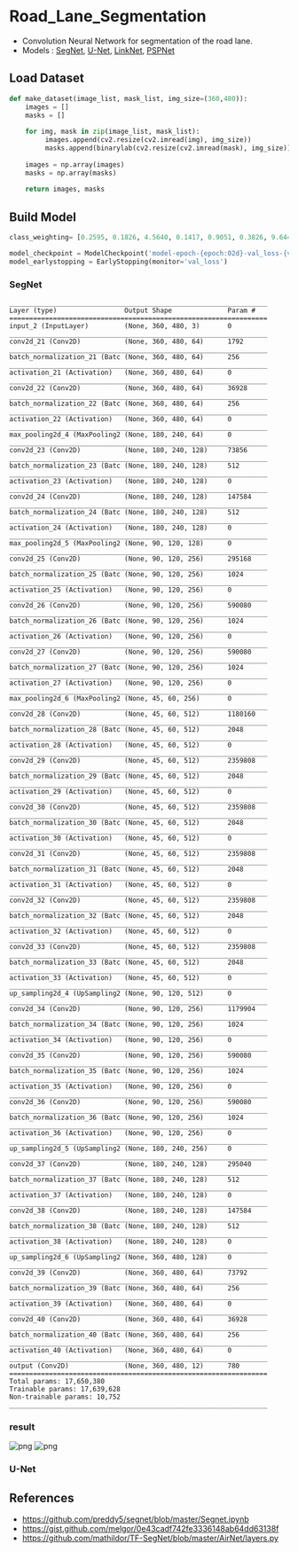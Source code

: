 # Road_Lane_Segmentation
 - Convolution Neural Network for segmentation of the road lane.
 - Models : [SegNet](https://arxiv.org/abs/1511.00561), [U-Net](https://arxiv.org/abs/1505.04597), [LinkNet](https://arxiv.org/abs/1707.03718), [PSPNet](https://arxiv.org/pdf/1612.01105.pdf)

## Load Dataset
```python
def make_dataset(image_list, mask_list, img_size=(360,480)):
    images = []
    masks = []
    
    for img, mask in zip(image_list, mask_list):
         images.append(cv2.resize(cv2.imread(img), img_size))
         masks.append(binarylab(cv2.resize(cv2.imread(mask), img_size)))
        
    images = np.array(images)
    masks = np.array(masks)
    
    return images, masks
```

## Build Model
```python
class_weighting= [0.2595, 0.1826, 4.5640, 0.1417, 0.9051, 0.3826, 9.6446, 1.8418, 0.6823, 6.2478, 7.3614, 1.0974]
```
```python
model_checkpoint = ModelCheckpoint('model-epoch-{epoch:02d}-val_loss-{val_loss:.2f}.hdf5', monitor='val_loss', save_best_only=True)
model_earlystopping = EarlyStopping(monitor='val_loss')
```
### SegNet
    _________________________________________________________________
    Layer (type)                 Output Shape              Param #   
    =================================================================
    input_2 (InputLayer)         (None, 360, 480, 3)       0         
    _________________________________________________________________
    conv2d_21 (Conv2D)           (None, 360, 480, 64)      1792      
    _________________________________________________________________
    batch_normalization_21 (Batc (None, 360, 480, 64)      256       
    _________________________________________________________________
    activation_21 (Activation)   (None, 360, 480, 64)      0         
    _________________________________________________________________
    conv2d_22 (Conv2D)           (None, 360, 480, 64)      36928     
    _________________________________________________________________
    batch_normalization_22 (Batc (None, 360, 480, 64)      256       
    _________________________________________________________________
    activation_22 (Activation)   (None, 360, 480, 64)      0         
    _________________________________________________________________
    max_pooling2d_4 (MaxPooling2 (None, 180, 240, 64)      0         
    _________________________________________________________________
    conv2d_23 (Conv2D)           (None, 180, 240, 128)     73856     
    _________________________________________________________________
    batch_normalization_23 (Batc (None, 180, 240, 128)     512       
    _________________________________________________________________
    activation_23 (Activation)   (None, 180, 240, 128)     0         
    _________________________________________________________________
    conv2d_24 (Conv2D)           (None, 180, 240, 128)     147584    
    _________________________________________________________________
    batch_normalization_24 (Batc (None, 180, 240, 128)     512       
    _________________________________________________________________
    activation_24 (Activation)   (None, 180, 240, 128)     0         
    _________________________________________________________________
    max_pooling2d_5 (MaxPooling2 (None, 90, 120, 128)      0         
    _________________________________________________________________
    conv2d_25 (Conv2D)           (None, 90, 120, 256)      295168    
    _________________________________________________________________
    batch_normalization_25 (Batc (None, 90, 120, 256)      1024      
    _________________________________________________________________
    activation_25 (Activation)   (None, 90, 120, 256)      0         
    _________________________________________________________________
    conv2d_26 (Conv2D)           (None, 90, 120, 256)      590080    
    _________________________________________________________________
    batch_normalization_26 (Batc (None, 90, 120, 256)      1024      
    _________________________________________________________________
    activation_26 (Activation)   (None, 90, 120, 256)      0         
    _________________________________________________________________
    conv2d_27 (Conv2D)           (None, 90, 120, 256)      590080    
    _________________________________________________________________
    batch_normalization_27 (Batc (None, 90, 120, 256)      1024      
    _________________________________________________________________
    activation_27 (Activation)   (None, 90, 120, 256)      0         
    _________________________________________________________________
    max_pooling2d_6 (MaxPooling2 (None, 45, 60, 256)       0         
    _________________________________________________________________
    conv2d_28 (Conv2D)           (None, 45, 60, 512)       1180160   
    _________________________________________________________________
    batch_normalization_28 (Batc (None, 45, 60, 512)       2048      
    _________________________________________________________________
    activation_28 (Activation)   (None, 45, 60, 512)       0         
    _________________________________________________________________
    conv2d_29 (Conv2D)           (None, 45, 60, 512)       2359808   
    _________________________________________________________________
    batch_normalization_29 (Batc (None, 45, 60, 512)       2048      
    _________________________________________________________________
    activation_29 (Activation)   (None, 45, 60, 512)       0         
    _________________________________________________________________
    conv2d_30 (Conv2D)           (None, 45, 60, 512)       2359808   
    _________________________________________________________________
    batch_normalization_30 (Batc (None, 45, 60, 512)       2048      
    _________________________________________________________________
    activation_30 (Activation)   (None, 45, 60, 512)       0         
    _________________________________________________________________
    conv2d_31 (Conv2D)           (None, 45, 60, 512)       2359808   
    _________________________________________________________________
    batch_normalization_31 (Batc (None, 45, 60, 512)       2048      
    _________________________________________________________________
    activation_31 (Activation)   (None, 45, 60, 512)       0         
    _________________________________________________________________
    conv2d_32 (Conv2D)           (None, 45, 60, 512)       2359808   
    _________________________________________________________________
    batch_normalization_32 (Batc (None, 45, 60, 512)       2048      
    _________________________________________________________________
    activation_32 (Activation)   (None, 45, 60, 512)       0         
    _________________________________________________________________
    conv2d_33 (Conv2D)           (None, 45, 60, 512)       2359808   
    _________________________________________________________________
    batch_normalization_33 (Batc (None, 45, 60, 512)       2048      
    _________________________________________________________________
    activation_33 (Activation)   (None, 45, 60, 512)       0         
    _________________________________________________________________
    up_sampling2d_4 (UpSampling2 (None, 90, 120, 512)      0         
    _________________________________________________________________
    conv2d_34 (Conv2D)           (None, 90, 120, 256)      1179904   
    _________________________________________________________________
    batch_normalization_34 (Batc (None, 90, 120, 256)      1024      
    _________________________________________________________________
    activation_34 (Activation)   (None, 90, 120, 256)      0         
    _________________________________________________________________
    conv2d_35 (Conv2D)           (None, 90, 120, 256)      590080    
    _________________________________________________________________
    batch_normalization_35 (Batc (None, 90, 120, 256)      1024      
    _________________________________________________________________
    activation_35 (Activation)   (None, 90, 120, 256)      0         
    _________________________________________________________________
    conv2d_36 (Conv2D)           (None, 90, 120, 256)      590080    
    _________________________________________________________________
    batch_normalization_36 (Batc (None, 90, 120, 256)      1024      
    _________________________________________________________________
    activation_36 (Activation)   (None, 90, 120, 256)      0         
    _________________________________________________________________
    up_sampling2d_5 (UpSampling2 (None, 180, 240, 256)     0         
    _________________________________________________________________
    conv2d_37 (Conv2D)           (None, 180, 240, 128)     295040    
    _________________________________________________________________
    batch_normalization_37 (Batc (None, 180, 240, 128)     512       
    _________________________________________________________________
    activation_37 (Activation)   (None, 180, 240, 128)     0         
    _________________________________________________________________
    conv2d_38 (Conv2D)           (None, 180, 240, 128)     147584    
    _________________________________________________________________
    batch_normalization_38 (Batc (None, 180, 240, 128)     512       
    _________________________________________________________________
    activation_38 (Activation)   (None, 180, 240, 128)     0         
    _________________________________________________________________
    up_sampling2d_6 (UpSampling2 (None, 360, 480, 128)     0         
    _________________________________________________________________
    conv2d_39 (Conv2D)           (None, 360, 480, 64)      73792     
    _________________________________________________________________
    batch_normalization_39 (Batc (None, 360, 480, 64)      256       
    _________________________________________________________________
    activation_39 (Activation)   (None, 360, 480, 64)      0         
    _________________________________________________________________
    conv2d_40 (Conv2D)           (None, 360, 480, 64)      36928     
    _________________________________________________________________
    batch_normalization_40 (Batc (None, 360, 480, 64)      256       
    _________________________________________________________________
    activation_40 (Activation)   (None, 360, 480, 64)      0         
    _________________________________________________________________
    output (Conv2D)              (None, 360, 480, 12)      780       
    =================================================================
    Total params: 17,650,380
    Trainable params: 17,639,628
    Non-trainable params: 10,752
    _________________________________________________________________

### result 
![png](output_28_0.png)
![png](output_32_0.png)

### U-Net

## References
 - https://github.com/preddy5/segnet/blob/master/Segnet.ipynb
 - https://gist.github.com/melgor/0e43cadf742fe3336148ab64dd63138f
 - https://github.com/mathildor/TF-SegNet/blob/master/AirNet/layers.py
